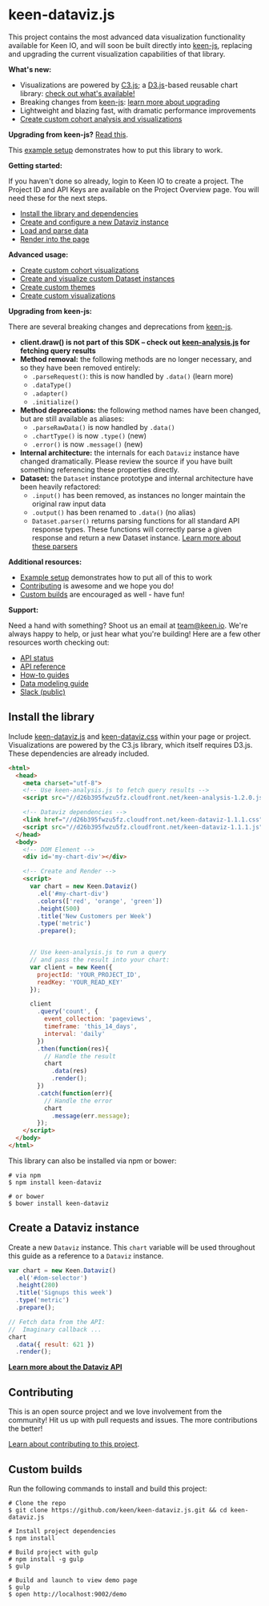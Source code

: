 # keen-dataviz.js

This project contains the most advanced data visualization functionality available for Keen IO, and will soon be built directly into [keen-js](https://github.com/keen/keen-js), replacing and upgrading the current visualization capabilities of that library.

**What's new:**

* Visualizations are powered by [C3.js](http://c3js.org/); a [D3.js](http://d3js.org/)-based reusable chart library: [check out what's available!](./docs/README.md#chart-types)
* Breaking changes from [keen-js](https://github.com/keen/keen-js): [learn more about upgrading](#upgrading-from-keen-js)
* Lightweight and blazing fast, with dramatic performance improvements
* [Create custom cohort analysis and visualizations](https://github.com/keen/cohorts)

**Upgrading from keen-js?** [Read this](#upgrading-from-keen-js).

This [example setup](#create-a-dataviz-instance) demonstrates how to put this library to work.

**Getting started:**

If you haven't done so already, login to Keen IO to create a project. The Project ID and API Keys are available on the Project Overview page. You will need these for the next steps.

* [Install the library and dependencies](#install-the-library)
* [Create and configure a new Dataviz instance](#create-a-dataviz-instance)
* [Load and parse data](./docs/README.md#data)
* [Render into the page](./docs/README.md#render)

**Advanced usage:**

* [Create custom cohort visualizations](https://github.com/keen/cohorts)
* [Create and visualize custom Dataset instances](./docs/dataset/parsers.md#data-parsers)
* [Create custom themes](./docs/themes.md#custom-themes)
* [Create custom visualizations](./docs/types-and-libraries.md#custom-types-and-libraries)

<a name="upgrading-from-keen-js"></a>
**Upgrading from keen-js:**

There are several breaking changes and deprecations from [keen-js](https://github.com/keen/keen-js).

* **client.draw() is not part of this SDK – check out [keen-analysis.js](https://github.com/keen/keen-analysis.js) for fetching query results**
* **Method removal:** the following methods are no longer necessary, and so they have been removed entirely:
    * `.parseRequest()`: this is now handled by `.data()` (learn more)
    * `.dataType()`
    * `.adapter()`
    * `.initialize()`
* **Method deprecations:** the following method names have been changed, but are still available as aliases:
    * `.parseRawData()` is now handled by `.data()`
    * `.chartType()` is now `.type()` (new)
    * `.error()` is now `.message()` (new)
* **Internal architecture:** the internals for each `Dataviz` instance have changed dramatically. Please review the source if you have built something referencing these properties directly.
* **Dataset:** the `Dataset` instance prototype and internal architecture have been heavily refactored:
    * `.input()` has been removed, as instances no longer maintain the original raw input data
    * `.output()` has been renamed to `.data()` (no alias)
    * `Dataset.parser()` returns parsing functions for all standard API response types. These functions will correctly parse a given response and return a new Dataset instance. [Learn more about these parsers](./docs/dataset/parsers.md#data-parsers)

<a name="additional-resources"></a>
**Additional resources:**

* [Example setup](#create-a-dataviz-instance) demonstrates how to put all of this to work
* [Contributing](#contributing) is awesome and we hope you do!
* [Custom builds](#custom-builds) are encouraged as well - have fun!

<a name="support"></a>
**Support:**

Need a hand with something? Shoot us an email at [team@keen.io](mailto:team@keen.io). We're always happy to help, or just hear what you're building! Here are a few other resources worth checking out:

* [API status](http://status.keen.io/)
* [API reference](https://keen.io/docs/api)
* [How-to guides](https://keen.io/guides)
* [Data modeling guide](https://keen.io/guides/data-modeling-guide/)
* [Slack (public)](http://slack.keen.io/)


## Install the library

Include [keen-dataviz.js](dist/keen-dataviz.js) and [keen-dataviz.css](dist/keen-dataviz.css) within your page or project. Visualizations are powered by the C3.js library, which itself requires D3.js. These dependencies are already included.

```html
<html>
  <head>
    <meta charset="utf-8">
    <!-- Use keen-analysis.js to fetch query results -->
    <script src="//d26b395fwzu5fz.cloudfront.net/keen-analysis-1.2.0.js"></script>

    <!-- Dataviz dependencies -->
    <link href="//d26b395fwzu5fz.cloudfront.net/keen-dataviz-1.1.1.css" rel="stylesheet" />
    <script src="//d26b395fwzu5fz.cloudfront.net/keen-dataviz-1.1.1.js"></script>
  </head>
  <body>
    <!-- DOM Element -->
    <div id='my-chart-div'></div>

    <!-- Create and Render -->
    <script>
      var chart = new Keen.Dataviz()
        .el('#my-chart-div')
        .colors(['red', 'orange', 'green'])
        .height(500)
        .title('New Customers per Week')
        .type('metric')
        .prepare();


      // Use keen-analysis.js to run a query
      // and pass the result into your chart:
      var client = new Keen({
        projectId: 'YOUR_PROJECT_ID',
        readKey: 'YOUR_READ_KEY'
      });

      client
        .query('count', {
          event_collection: 'pageviews',
          timeframe: 'this_14_days',
          interval: 'daily'
        })
        .then(function(res){
          // Handle the result
          chart
            .data(res)
            .render();
        })
        .catch(function(err){
          // Handle the error
          chart
            .message(err.message);
        });
    </script>
  </body>
</html>
```

This library can also be installed via npm or bower:

```ssh
# via npm
$ npm install keen-dataviz

# or bower
$ bower install keen-dataviz
```

## Create a Dataviz instance

Create a new `Dataviz` instance. This `chart` variable will be used throughout this guide as a reference to a `Dataviz` instance.

```javascript
var chart = new Keen.Dataviz()
  .el('#dom-selector')
  .height(280)
  .title('Signups this week')
  .type('metric')
  .prepare();

// Fetch data from the API:
//  Imaginary callback ...
chart
  .data({ result: 621 })
  .render();
```

**[Learn more about the Dataviz API](./docs/)**


## Contributing

This is an open source project and we love involvement from the community! Hit us up with pull requests and issues. The more contributions the better!

[Learn about contributing to this project](./CONTRIBUTING.md).


## Custom builds

Run the following commands to install and build this project:

```ssh
# Clone the repo
$ git clone https://github.com/keen/keen-dataviz.js.git && cd keen-dataviz.js

# Install project dependencies
$ npm install

# Build project with gulp
# npm install -g gulp
$ gulp

# Build and launch to view demo page
$ gulp
$ open http://localhost:9002/demo
```
